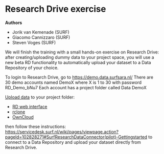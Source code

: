 # Research Drive exercise


**Authors**
- Jorik van Kemenade (SURF)
- Giacomo Cannizzaro (SURF)
- Steven Voges (SURF)

We will finish the training with a small hands-on exercise on Research Drive: after creating/uploading dummy data to your project space, you will use a new beta RD functionality to automatically upload your dataset to a Data Repository of your choice.

To login to Research Drive, go to https://demo.data.surfsara.nl/
There are 30 demo accounts named DemoX where X is 1 to 30 with password RD_Demo_bNu7
Each account has a project folder called Data DemoX

[Upload data](https://servicedesk.surf.nl/wiki/display/WIKI/Hands-On+for+Introduction+to+SURF+Research+Cloud) to your project folder:

- [RD web interface](https://servicedesk.surf.nl/wiki/display/WIKI/Reseach+Drive+web+interface)
- [rclone](https://servicedesk.surf.nl/wiki/display/WIKI/Access+Research+Drive+via+Rclone)
- [OwnCloud](https://servicedesk.surf.nl/wiki/display/WIKI/ownCloud+desktop+client)

then follow these instructions: https://servicedesk.surf.nl/wiki/pages/viewpage.action?pageId=102828271#SurfResearchDataConnector(pilot)-Gettingstarted
to connect to a Data Repository and upload your dataset directly from Research Drive.
